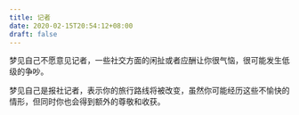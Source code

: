 ```yaml
---
title: 记者
date: 2020-02-15T20:54:12+08:00
draft: false
---
```


梦见自己不愿意见记者，一些社交方面的闲扯或者应酬让你很气恼，很可能发生低级的争吵。

梦见自己是报社记者，表示你的旅行路线将被改变，虽然你可能经历这些不愉快的情形，但同时你也会得到额外的尊敬和收获。

